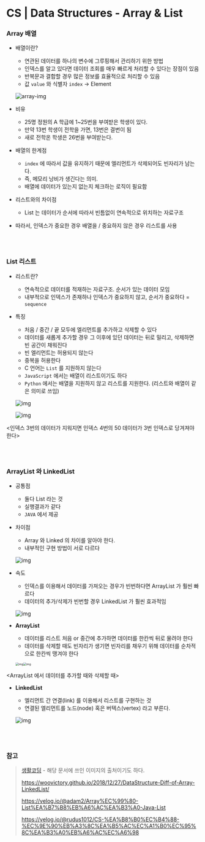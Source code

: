 # CS | Data Structures - Array & List

### Array 배열

- 배열이란?

  - 연관된 데이터를 하나의 변수에 그루핑해서 관리하기 위한 방법
  - 인덱스를 알고 있다면 데이터 조회를 매우 빠르게 처리할 수 있다는 장점이 있음
  - 반복문과 결합할 경우 많은 정보를 효율적으로 처리할 수 있음
  - 값 `value` 와 식별자 `index` → Element

  ![array-img](Data_Structures_Array_List.assets/2788.gif)

- 비유

  - 25명 정원의 A 학급에 1~25번을 부여받은 학생이 있다.
  - 만약 13번 학생이 전학을 가면, 13번은 결번이 됨
  - 새로 전학온 학생은 26번을 부여받는다.

- 배열의 한계점

  - `index` 에 따라서 값을 유지하기 때문에 엘리먼트가 삭제되어도 빈자리가 남는다.
  - 즉, 메모리 낭비가 생긴다는 의미.
  - 배열에 데이터가 있는지 없는지 체크하는 로직이 필요함

- 리스트와의 차이점

  - List 는 데이터가 순서에 따라서 빈틈없이 연속적으로 위치하는 자료구조

- 따라서, 인덱스가 중요한 경우 배열을 / 중요하지 않은 경우 리스트를 사용

</br></br>

### List 리스트

- 리스트란?
  - 연속적으로 데이터를 적재하는 자료구조. 순서가 있는 데이터 모임
  - 내부적으로 인덱스가 존재하나 인덱스가 중요하지 않고, 순서가 중요하다 = `sequence`
  
- 특징

  - 처음 / 중간 / 끝 모두에 엘리먼트를 추가하고 삭제할 수 있다
  - 데이터를 새롭게 추가할 경우 그 이후에 있던 데이터는 뒤로 밀리고, 삭제하면 빈 공간이 채워진다
  - 빈 엘리먼트는 허용되지 않는다
  - 중복을 허용한다
  - C 언어는 `List` 를 지원하지 않는다
  - `JavaScript` 에서는 배열이 리스트이기도 하다
  - `Python` 에서는 배열을 지원하지 않고 리스트를 지원한다. (리스트와 배열이 같은 의미로 쓰임)

  ![img](Data_Structures_Array_List.assets/2879.png)

  ![img](Data_Structures_Array_List.assets/2880.png)

<인덱스 3번의 데이터가 지워지면 인덱스 4번의 50 데이터가 3번 인덱스로 당겨져야한다>

</br></br>

### ArrayList 와 LinkedList

- 공통점

  - 둘다 List 라는 것
  - 실행결과가 같다
  - `JAVA` 에서 제공

- 차이점

  - Array 와 Linked 의 차이를 알아야 한다.
  - 내부적인 구현 방법이 서로 다르다

  ![img](Data_Structures_Array_List.assets/2903.png)

- 속도

  - 인덱스를 이용해서 데이터를 가져오는 경우가 빈번하다면 ArrayList 가 훨씬 빠르다
  - 데이터의 추가/삭제가 빈번할 경우 LinkedList 가 훨씬 효과적임

  ![img](Data_Structures_Array_List.assets/2885.png)

- **ArrayList**

  - 데이터를 리스트 처음 or 중간에 추가하면 데이터를 한칸씩 뒤로 물려야 한다
  - 데이터를 삭제할 때도 빈자리가 생기면 빈자리를 채우기 위해 데이터를 순차적으로 한칸씩 땡겨야 한다

  <img src="Data_Structures_Array_List.assets/2886.png" alt="img" style="zoom: 50%;" /><img src="Data_Structures_Array_List.assets/2887.png" alt="img" style="zoom:50%;" />

<ArrayList 에서 데이터를 추가할 때와 삭제할 때>

- **LinkedList**

  - 엘리먼트 간 연결(link) 를 이용해서 리스트를 구현하는 것
  - 연결된 엘리먼트를 노드(node) 혹은 버텍스(vertex) 라고 부른다.

  

  ![img](Data_Structures_Array_List.assets/2939.png)

</br></br>

### 참고

> [생활코딩](https://opentutorials.org/module/1335/8636) - 해당 문서에 쓰인 이미지의 출처이기도 하다.
>
> https://woovictory.github.io/2018/12/27/DataStructure-Diff-of-Array-LinkedList/
>
> https://velog.io/@adam2/Array%EC%99%80-List%EA%B7%B8%EB%A6%AC%EA%B3%A0-Java-List
>
> https://velog.io/@rudus1012/CS-%EA%B8%B0%EC%B4%88-%EC%9E%90%EB%A3%8C%EA%B5%AC%EC%A1%B0%EC%95%8C%EA%B3%A0%EB%A6%AC%EC%A6%98